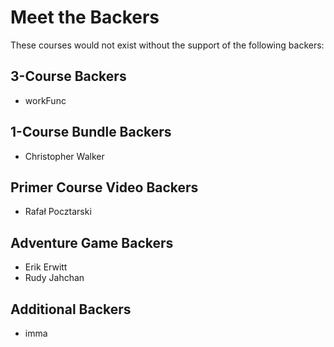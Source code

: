 Meet the Backers
================

These courses would not exist without the support of the following backers:

## 3-Course Backers
* workFunc


## 1-Course Bundle Backers
* Christopher Walker


## Primer Course Video Backers

* Rafał Pocztarski


## Adventure Game Backers

* Erik Erwitt
* Rudy Jahchan


## Additional Backers

* imma
